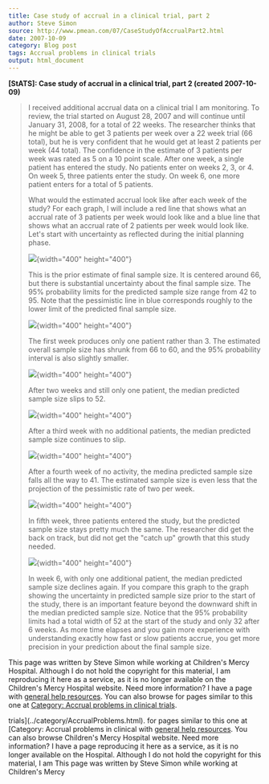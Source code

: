 ```yaml
---
title: Case study of accrual in a clinical trial, part 2
author: Steve Simon
source: http://www.pmean.com/07/CaseStudyOfAccrualPart2.html
date: 2007-10-09
category: Blog post
tags: Accrual problems in clinical trials
output: html_document
---
```

**[StATS]: Case study of accrual in a clinical
trial, part 2 (created 2007-10-09)**

> I received additional accrual data on a clinical trial I am
> monitoring. To review, the trial started on August 28, 2007 and will
> continue until January 31, 2008, for a total of 22 weeks. The
> researcher thinks that he might be able to get 3 patients per week
> over a 22 week trial (66 total), but he is very confident that he
> would get at least 2 patients per week (44 total). The confidence in
> the estimate of 3 patients per week was rated as 5 on a 10 point
> scale. After one week, a single patient has entered the study. No
> patients enter on weeks 2, 3, or 4. On week 5, three patients enter
> the study. On week 6, one more patient enters for a total of 5
> patients.
>
> What would the estimated accrual look like after each week of the
> study? For each graph, I will include a red line that shows what an
> accrual rate of 3 patients per week would look like and a blue line
> that shows what an accrual rate of 2 patients per week would look
> like. Let\'s start with uncertainty as reflected during the initial
> planning phase.
>
> ![](images/Wassom01.gif){width="400" height="400"}
>
> This is the prior estimate of final sample size. It is centered around
> 66, but there is substantial uncertainty about the final sample size.
> The 95% probability limits for the predicted sample size range from 42
> to 95. Note that the pessimistic line in blue corresponds roughly to
> the lower limit of the predicted final sample size.
>
> ![](images/Wassom02.gif){width="400" height="400"}
>
> The first week produces only one patient rather than 3. The estimated
> overall sample size has shrunk from 66 to 60, and the 95% probability
> interval is also slightly smaller.
>
> ![](images/Wassom03.gif){width="400" height="400"}
>
> After two weeks and still only one patient, the median predicted
> sample size slips to 52.
>
> ![](images/Wassom04.gif){width="400" height="400"}
>
> After a third week with no additional patients, the median predicted
> sample size continues to slip.
>
> ![](images/Wassom05.gif){width="400" height="400"}
>
> After a fourth week of no activity, the medina predicted sample size
> falls all the way to 41. The estimated sample size is even less that
> the projection of the pessimistic rate of two per week.
>
> ![](images/Wassom06.gif){width="400" height="400"}
>
> In fifth week, three patients entered the study, but the predicted
> sample size stays pretty much the same. The researcher did get the
> back on track, but did not get the \"catch up\" growth that this study
> needed.
>
> ![](images/Wassom07.gif){width="400" height="400"}
>
> In week 6, with only one additional patient, the median predicted
> sample size declines again. If you compare this graph to the graph
> showing the uncertainty in predicted sample size prior to the start of
> the study, there is an important feature beyond the downward shift in
> the median predicted sample size. Notice that the 95% probability
> limits had a total width of 52 at the start of the study and only 32
> after 6 weeks. As more time elapses and you gain more experience with
> understanding exactly how fast or slow patients accrue, you get more
> precision in your prediction about the final sample size.

This page was written by Steve Simon while working at Children\'s Mercy
Hospital. Although I do not hold the copyright for this material, I am
reproducing it here as a service, as it is no longer available on the
Children\'s Mercy Hospital website. Need more information? I have a page
with [general help resources](../GeneralHelp.html). You can also browse
for pages similar to this one at [Category: Accrual problems in clinical
trials](../category/AccrualProblems.html).
<!---More--->
trials](../category/AccrualProblems.html).
for pages similar to this one at [Category: Accrual problems in clinical
with [general help resources](../GeneralHelp.html). You can also browse
Children\'s Mercy Hospital website. Need more information? I have a page
reproducing it here as a service, as it is no longer available on the
Hospital. Although I do not hold the copyright for this material, I am
This page was written by Steve Simon while working at Children\'s Mercy

<!---Do not use
**[StATS]: Case study of accrual in a clinical
This page was written by Steve Simon while working at Children\'s Mercy
Hospital. Although I do not hold the copyright for this material, I am
reproducing it here as a service, as it is no longer available on the
Children\'s Mercy Hospital website. Need more information? I have a page
with [general help resources](../GeneralHelp.html). You can also browse
for pages similar to this one at [Category: Accrual problems in clinical
trials](../category/AccrualProblems.html).
--->

